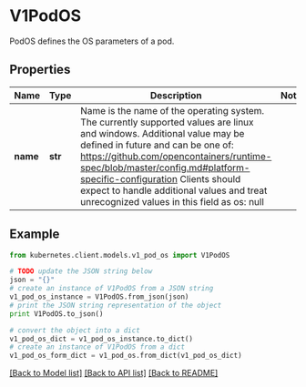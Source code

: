# V1PodOS

PodOS defines the OS parameters of a pod.

## Properties

Name | Type | Description | Notes
------------ | ------------- | ------------- | -------------
**name** | **str** | Name is the name of the operating system. The currently supported values are linux and windows. Additional value may be defined in future and can be one of: https://github.com/opencontainers/runtime-spec/blob/master/config.md#platform-specific-configuration Clients should expect to handle additional values and treat unrecognized values in this field as os: null | 

## Example

```python
from kubernetes.client.models.v1_pod_os import V1PodOS

# TODO update the JSON string below
json = "{}"
# create an instance of V1PodOS from a JSON string
v1_pod_os_instance = V1PodOS.from_json(json)
# print the JSON string representation of the object
print V1PodOS.to_json()

# convert the object into a dict
v1_pod_os_dict = v1_pod_os_instance.to_dict()
# create an instance of V1PodOS from a dict
v1_pod_os_form_dict = v1_pod_os.from_dict(v1_pod_os_dict)
```
[[Back to Model list]](../README.md#documentation-for-models) [[Back to API list]](../README.md#documentation-for-api-endpoints) [[Back to README]](../README.md)


